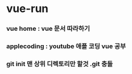 # vue-run

### vue home : vue 문서 따라하기

### applecoding : youtube 애플 코딩 vue 공부

### git init 맨 상위 디렉토리만 할것 .git 충돌
